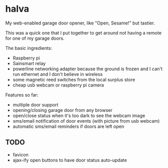 # halva
My web-enabled garage door opener, like "Open, Sesame!" but tastier.

This was a quick one that I put together to get around not having a remote for one of my garage doors.

The basic ingredients:
* Raspberry pi
* Sainsmart relay
* powerline networking adapter because the ground is frozen and I can't run ethernet and I don't believe in wireless
* some magnetic reed switches from the local surplus store
* cheap usb webcam or raspberry pi camera

Features so far:
* multiple door support
* opening/closing garage door from any browser
* open/close status when it's too dark to see the webcam image
* sms/email notification of door events (with picture from usb webcam)
* automatic sms/email reminders if doors are left open

## TODO
* favicon
* ajax-ify open buttons to have door status auto-update
